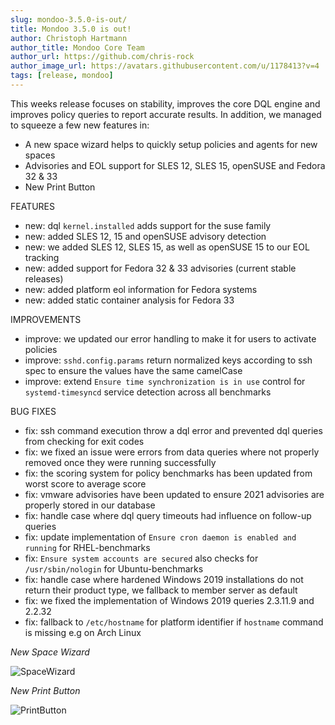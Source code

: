 ```yaml
---
slug: mondoo-3.5.0-is-out/
title: Mondoo 3.5.0 is out!
author: Christoph Hartmann
author_title: Mondoo Core Team
author_url: https://github.com/chris-rock
author_image_url: https://avatars.githubusercontent.com/u/1178413?v=4
tags: [release, mondoo]
---
```


This weeks release focuses on stability, improves the core DQL engine and improves policy queries to report accurate results. In addition, we managed to squeeze a few new features in:

- A new space wizard helps to quickly setup policies and agents for new spaces
- Advisories and EOL support for SLES 12, SLES 15, openSUSE and Fedora 32 & 33
- New Print Button

FEATURES

- new: dql `kernel.installed` adds support for the suse family
- new: added SLES 12, 15 and openSUSE advisory detection
- new: we added SLES 12, SLES 15, as well as openSUSE 15 to our EOL tracking
- new: added support for Fedora 32 & 33 advisories (current stable releases)
- new: added platform eol information for Fedora systems
- new: added static container analysis for Fedora 33

IMPROVEMENTS

- improve: we updated our error handling to make it for users to activate policies
- improve: `sshd.config.params` return normalized keys according to ssh spec to ensure the values have the same camelCase
- improve: extend `Ensure time synchronization is in use` control for `systemd-timesyncd` service detection across all benchmarks

BUG FIXES

- fix: ssh command execution throw a dql error and prevented dql queries from checking for exit codes
- fix: we fixed an issue were errors from data queries where not properly removed once they were running successfully
- fix: the scoring system for policy benchmarks has been updated from worst score to average score
- fix: vmware advisories have been updated to ensure 2021 advisories are properly stored in our database
- fix: handle case where dql query timeouts had influence on follow-up queries
- fix: update implementation of `Ensure cron daemon is enabled and running` for RHEL-benchmarks
- fix: `Ensure system accounts are secured` also checks for `/usr/sbin/nologin` for Ubuntu-benchmarks
- fix: handle case where hardened Windows 2019 installations do not return their product type, we fallback to member server as default
- fix: we fixed the implementation of Windows 2019 queries 2.3.11.9 and 2.2.32
- fix: fallback to `/etc/hostname` for platform identifier if `hostname` command is missing e.g on Arch Linux

_New Space Wizard_

![SpaceWizard](/img/releases/2021-03-02-mondoo-3.5.0-is-out/SpaceWizard.png)

_New Print Button_

![PrintButton](/img/releases/2021-03-02-mondoo-3.5.0-is-out/PrintButton.png)
